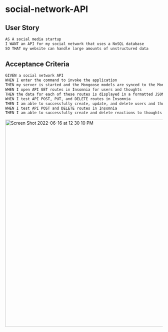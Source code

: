 # social-network-API

## User Story

```md
AS A social media startup
I WANT an API for my social network that uses a NoSQL database
SO THAT my website can handle large amounts of unstructured data
```


## Acceptance Criteria

```md
GIVEN a social network API
WHEN I enter the command to invoke the application
THEN my server is started and the Mongoose models are synced to the MongoDB database
WHEN I open API GET routes in Insomnia for users and thoughts
THEN the data for each of these routes is displayed in a formatted JSON
WHEN I test API POST, PUT, and DELETE routes in Insomnia
THEN I am able to successfully create, update, and delete users and thoughts in my database
WHEN I test API POST and DELETE routes in Insomnia
THEN I am able to successfully create and delete reactions to thoughts and add and remove friends to a user’s friend list
```


<img width="662" alt="Screen Shot 2022-06-16 at 12 30 10 PM" src="https://user-images.githubusercontent.com/57610153/174149955-e1828547-c5cc-4f23-b7d6-812902d92eb6.png">
